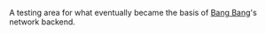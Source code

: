 A testing area for what eventually became the basis of [Bang Bang](https://github.com/b-sharman/bangbang)'s network backend.
